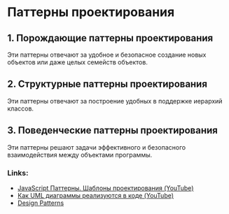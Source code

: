# Паттерны проектирования


## 1. Порождающие паттерны проектирования

Эти паттерны отвечают за удобное и безопасное создание новых объектов или даже целых семейств объектов.


## 2. Структурные паттерны проектирования

Эти паттерны отвечают за построение удобных в поддержке иерархий классов.


## 3. Поведенческие паттерны проектирования

Эти паттерны решают задачи эффективного и безопасного взаимодействия между объектами программы.



### Links:

- [JavaScript Паттерны. Шаблоны проектирования (YouTube) ](https://www.youtube.com/watch?v=YJVj4XNASDk)
- [Как UML диаграммы реализуются в коде (YouTube)](https://www.youtube.com/watch?v=0K_sAryDQUY)
- [Design Patterns](https://refactoring.guru/ru/design-patterns)
